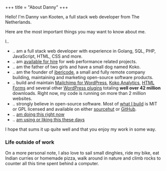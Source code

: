 +++
title = "About Danny"
+++

Hello! I'm Danny van Kooten, a full stack web developer from The Netherlands.

Here are the most important things you may want to know about me.

I..

- .. am a full stack web developer with experience in Golang, SQL, PHP, JavaScript, HTML, CSS and more.
- .. am [available for hire](/hire-me/) for web performance related projects.
- .. am the father of two girls and have a small dog named Koko.
- .. am the founder of <a href="http://ibericode.com/">ibericode</a>, a small and fully remote company building, maintaining and marketing open-source software products.
- .. build and maintain <a href="https://www.mc4wp.com/">Mailchimp for WordPress</a>, <a href="https://www.kokoanalytics.com/">Koko Analytics</a>, <a href="https://www.htmlformsplugin.com">HTML Forms</a> and several other [WordPress plugins](/wordpress-plugins/) totaling <strong>well over 42 million</strong> downloads. Right now, my code is running on more than 2 million websites.
- .. strongly believe in open-source software. Most of [what I build](/public/code/) is MIT or GPL licensed and available on either <a href="https://git.sr.ht/~dvko/">sourcehut</a> or <a href="https://github.com/dannyvankooten/">GitHub</a>.
- .. [am doing this right now](/now/)
- .. [am using or liking this these days](/bookmarks/)

I hope that sums it up quite well and that you enjoy my work in some way.

### Life outside of work

On a more personal note, I also love to sail small dinghies, ride my bike, eat Indian curries or homemade pizza, walk around in nature and climb rocks to counter all this time spent behind a computer.
